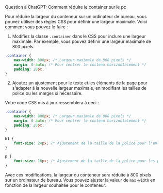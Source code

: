 Question à ChatGPT: 
Comment réduire le container sur le pc

Pour réduire la largeur du conteneur sur un ordinateur de bureau, vous pouvez utiliser des règles CSS pour définir une largeur maximale. Voici comment vous pouvez le faire :

1. Modifiez la classe `.container` dans le CSS pour inclure une largeur maximale. 
   Par exemple, vous pouvez définir une largeur maximale de 800 pixels.

```css
.container {
    max-width: 800px; /* Largeur maximale de 800 pixels */
    margin: 0 auto; /* Pour centrer le contenu horizontalement */
    padding: 20px;
}
```

2. Ajoutez un ajustement pour le texte et les éléments de la page pour s'adapter 
   à la nouvelle largeur maximale, en modifiant les tailles de police ou 
   les marges si nécessaire.

Votre code CSS mis à jour ressemblera à ceci :

```css
.container {
    max-width: 800px; /* Largeur maximale de 800 pixels */
    margin: 0 auto; /* Pour centrer le contenu horizontalement */
    padding: 20px;
}

h1 {
    font-size: 24px; /* Ajustement de la taille de la police pour l'en-tête */
}

p {
    font-size: 16px; /* Ajustement de la taille de la police pour les paragraphes */
}
```

Avec ces modifications, la largeur du conteneur sera réduite à 800 pixels 
sur un ordinateur de bureau. Vous pouvez ajuster la valeur de `max-width` 
en fonction de la largeur souhaitée pour le conteneur.